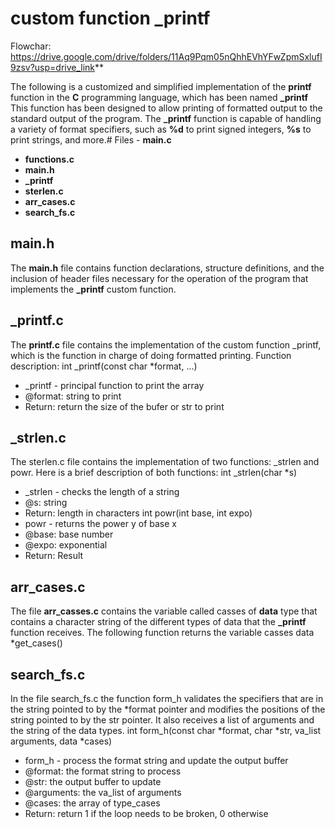 # custom function _printf
Flowchar: https://drive.google.com/drive/folders/11Aq9Pqm05nQhhEVhYFwZpmSxlufI9zsv?usp=drive_link**

The following is a customized and simplified implementation of the **printf** function in the **C** programming language, which has been named **_printf** This function has been designed to allow printing of formatted output to the standard output of the program. The **_printf** function is capable of handling a variety of format specifiers, such as **%d** to print signed integers, **%s** to print strings, and more.# Files - **main.c**
- **functions.c**
- **main.h**
- **_printf**
- **sterlen.c**
- **arr_cases.c**
- **search_fs.c**
## main.h
The **main.h** file contains function declarations, structure definitions, and the inclusion of header files necessary for the operation of the program that implements the **_printf** custom function.
## _printf.c
The **printf.c** file contains the implementation of the custom function _printf, which is the function in charge of doing formatted printing.
Function description:
int _printf(const char *format, ...)
 * _printf - principal function to print the array
 * @format: string to print
 * Return: return the size of the bufer or str to print
## _strlen.c
The sterlen.c file contains the implementation of two functions: _strlen and powr. Here is a brief description of both functions:
int _strlen(char *s)
 * _strlen - checks the length of a string
 * @s: string
 * Return: length in characters
int powr(int base, int expo)
 * powr - returns the power y of base x
 * @base: base number
 * @expo: exponential
 * Return: Result
## arr_cases.c
The file **arr_casses.c** contains the variable called casses of **data** type that contains a character string of the different types of data that the **_printf**  function receives.
The following function returns the variable casses
data *get_cases()
## search_fs.c
In the file search_fs.c the function form_h validates the specifiers that are in the string pointed to by the *format pointer and modifies the positions of the string pointed to by the str pointer. It also receives a list of arguments and the string of the data types.
int form_h(const char *format, char *str, va_list arguments, data *cases)
 * form_h - process the format string and update the output buffer
 * @format: the format string to process
 * @str: the output buffer to update
 * @arguments: the va_list of arguments
 * @cases: the array of type_cases
 * Return: return 1 if the loop needs to be broken, 0 otherwise
